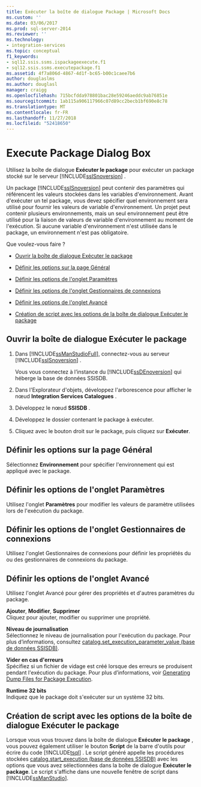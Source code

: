 ```yaml
---
title: Exécuter la boîte de dialogue Package | Microsoft Docs
ms.custom: ''
ms.date: 03/06/2017
ms.prod: sql-server-2014
ms.reviewer: ''
ms.technology:
- integration-services
ms.topic: conceptual
f1_keywords:
- sql12.ssis.ssms.ispackageexecute.f1
- sql12.ssis.ssms.executepackage.f1
ms.assetid: 4f7a806d-4867-4d1f-bc65-b00c1caee7b6
author: douglaslms
ms.author: douglasl
manager: craigg
ms.openlocfilehash: 715bcfdda978801bac28e59246aeddc9ab76851e
ms.sourcegitcommit: 1ab115a906117966c07d89cc2becb1bf690e8c78
ms.translationtype: MT
ms.contentlocale: fr-FR
ms.lasthandoff: 11/27/2018
ms.locfileid: "52418650"
---
```

# <a name="execute-package-dialog-box"></a>Execute Package Dialog Box
  Utilisez la boîte de dialogue **Exécuter le package** pour exécuter un package stocké sur le serveur [!INCLUDE[ssISnoversion](../includes/ssisnoversion-md.md)] .  
  
 Un package [!INCLUDE[ssISnoversion](../includes/ssisnoversion-md.md)] peut contenir des paramètres qui référencent les valeurs stockées dans les variables d'environnement. Avant d'exécuter un tel package, vous devez spécifier quel environnement sera utilisé pour fournir les valeurs de variable d'environnement. Un projet peut contenir plusieurs environnements, mais un seul environnement peut être utilisé pour la liaison de valeurs de variable d'environnement au moment de l'exécution. Si aucune variable d'environnement n'est utilisée dans le package, un environnement n'est pas obligatoire.  
  
 Que voulez-vous faire ?  
  
-   [Ouvrir la boîte de dialogue Exécuter le package](#open_dialog)  
  
-   [Définir les options sur la page Général](#general)  
  
-   [Définir les options de l'onglet Paramètres](#parameters)  
  
-   [Définir les options de l'onglet Gestionnaires de connexions](#connection)  
  
-   [Définir les options de l'onglet Avancé](#advanced)  
  
-   [Création de script avec les options de la boîte de dialogue Exécuter le package](#script)  
  
##  <a name="open_dialog"></a> Ouvrir la boîte de dialogue Exécuter le package  
  
1.  Dans [!INCLUDE[ssManStudioFull](../includes/ssmanstudiofull-md.md)], connectez-vous au serveur [!INCLUDE[ssISnoversion](../includes/ssisnoversion-md.md)] .  
  
     Vous vous connectez à l’instance du [!INCLUDE[ssDEnoversion](../includes/ssdenoversion-md.md)] qui héberge la base de données SSISDB.  
  
2.  Dans l'Explorateur d'objets, développez l'arborescence pour afficher le nœud **Integration Services Catalogues** .  
  
3.  Développez le nœud **SSISDB** .  
  
4.  Développez le dossier contenant le package à exécuter.  
  
5.  Cliquez avec le bouton droit sur le package, puis cliquez sur **Exécuter**.  
  
##  <a name="general"></a> Définir les options sur la page Général  
 Sélectionnez **Environnement** pour spécifier l'environnement qui est appliqué avec le package.  
  
##  <a name="parameters"></a> Définir les options de l'onglet Paramètres  
 Utilisez l'onglet **Paramètres** pour modifier les valeurs de paramètre utilisées lors de l'exécution du package.  
  
##  <a name="connection"></a> Définir les options de l'onglet Gestionnaires de connexions  
 Utilisez l'onglet Gestionnaires de connexions pour définir les propriétés du ou des gestionnaires de connexions du package.  
  
##  <a name="advanced"></a> Définir les options de l'onglet Avancé  
 Utilisez l'onglet Avancé pour gérer des propriétés et d'autres paramètres du package.  
  
 **Ajouter**, **Modifier**, **Supprimer**  
 Cliquez pour ajouter, modifier ou supprimer une propriété.  
  
 **Niveau de journalisation**  
 Sélectionnez le niveau de journalisation pour l'exécution du package. Pour plus d’informations, consultez [catalog.set_execution_parameter_value &#40;base de données SSISDB&#41;](/sql/integration-services/system-stored-procedures/catalog-set-execution-parameter-value-ssisdb-database).  
  
 **Vider en cas d'erreurs**  
 Spécifiez si un fichier de vidage est créé lorsque des erreurs se produisent pendant l'exécution du package. Pour plus d’informations, voir [Generating Dump Files for Package Execution](troubleshooting/generating-dump-files-for-package-execution.md).  
  
 **Runtime 32 bits**  
 Indiquez que le package doit s'exécuter sur un système 32 bits.  
  
##  <a name="script"></a> Création de script avec les options de la boîte de dialogue Exécuter le package  
 Lorsque vous vous trouvez dans la boîte de dialogue **Exécuter le package** , vous pouvez également utiliser le bouton **Script** de la barre d'outils pour écrire du code [!INCLUDE[tsql](../includes/tsql-md.md)] . Le script généré appelle les procédures stockées [catalog.start_execution &#40;base de données SSISDB&#41;](/sql/integration-services/system-stored-procedures/catalog-start-execution-ssisdb-database) avec les options que vous avez sélectionnées dans la boîte de dialogue **Exécuter le package**. Le script s'affiche dans une nouvelle fenêtre de script dans [!INCLUDE[ssManStudio](../includes/ssmanstudio-md.md)].  
  
  
